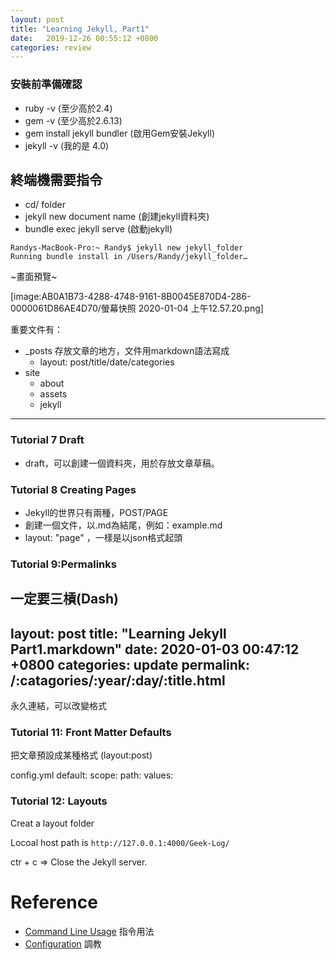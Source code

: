 ```yaml
---
layout: post
title: "Learning Jekyll, Part1"
date:   2019-12-26 00:55:12 +0800
categories: review
---
```


### 安裝前準備確認
- ruby -v (至少高於2.4)
- gem -v (至少高於2.6.13)
- gem install jekyll bundler (啟用Gem安裝Jekyll)
- jekyll -v (我的是 4.0)

## 終端機需要指令
- cd/ folder
- jekyll new document name (創建jekyll資料夾)
- bundle exec jekyll serve (啟動jekyll)

```
Randys-MacBook-Pro:~ Randy$ jekyll new jekyll_folder
Running bundle install in /Users/Randy/jekyll_folder…  
```
~畫面預覽~

[image:AB0A1B73-4288-4748-9161-8B0045E870D4-286-0000061D86AE4D70/螢幕快照 2020-01-04 上午12.57.20.png]



重要文件有：
- _posts 存放文章的地方，文件用markdown語法寫成
    - layout: post/title/date/categories
- site
    - about
    - assets
    - jekyll


<hr>

### Tutorial 7 Draft
- draft，可以創建一個資料夾，用於存放文章草稿。

### Tutorial 8 Creating Pages
- Jekyll的世界只有兩種，POST/PAGE
- 創建一個文件，以.md為結尾，例如：example.md
- layout: "page" ，一樣是以json格式起頭


### Tutorial 9:Permalinks
一定要三槓(Dash)
---
layout: post
title: "Learning Jekyll Part1.markdown"
date:   2020-01-03 00:47:12 +0800
categories: update
permalink: /:catagories/:year/:day/:title.html
---
 永久連結，可以改變格式


### Tutorial 11: Front Matter Defaults
把文章預設成某種格式 (layout:post)

config.yml
default:
scope:
path:
values:

### Tutorial 12: Layouts
Creat a layout folder


Locoal host path is `http://127.0.0.1:4000/Geek-Log/`

ctr + c => Close the Jekyll server.


# Reference
- [Command Line Usage](https://jekyllrb.com/docs/usage/) 指令用法
- [Configuration](https://jekyllrb.com/docs/configuration/)  調教